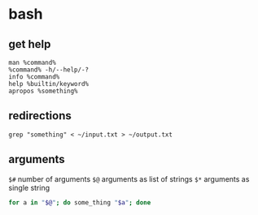# bash

## get help

`man %command%`  
`%command% -h/--help/-?`  
`info %command%`  
`help %builtin/keyword%`  
`apropos %something%`

## redirections

`grep "something" < ~/input.txt > ~/output.txt`

## arguments

`$#` number of arguments
`$@` arguments as list of strings
`$*` arguments as single string

```bash
for a in "$@"; do some_thing "$a"; done
```

